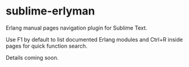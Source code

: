 sublime-erlyman
===============

Erlang manual pages navigation plugin for Sublime Text.

Use F1 by default to list documented Erlang modules and Ctrl+R inside pages for quick function search.

Details coming soon.
